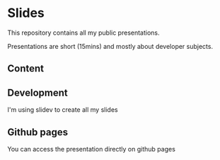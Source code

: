 # Slides

This repository contains all my public presentations.

Presentations are short (15mins) and mostly about developer subjects.

## Content


## Development

I'm using slidev to create all my slides

## Github pages

You can access the presentation directly on github pages